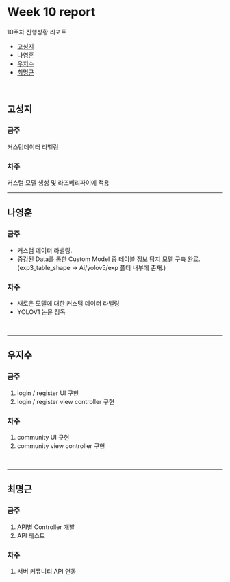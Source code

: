 # Week 10 report

10주차 진행상황 리포트

- [고성지](#고성지)
- [나영훈](#나영훈)
- [우지수](#우지수)
- [최명근](#최명근)

<br>


## 고성지
### 금주
커스텀데이터 라벨링
### 차주
커스텀 모델 생성 및 라즈베리파이에 적용
<br>

-----
## 나영훈
### 금주
- 커스텀 데이터 라벨링.
- 증강된 Data를 통한 Custom Model 중 테이블 정보 탐지 모델 구축 완료. (exp3_table_shape -> Ai/yolov5/exp 폴더 내부에 존재.)

### 차주
- 새로운 모델에 대한 커스텀 데이터 라벨링
- YOLOV1 논문 정독

<br>

-----

## 우지수
### 금주

1. login / register UI 구현
2.  login / register view controller 구현

### 차주

1. community UI 구현
2. community view controller 구현

<br>

-----
## 최명근
### 금주

1. API별 Controller 개발
2. API 테스트

### 차주

1. 서버 커뮤니티 API 연동

<br>
